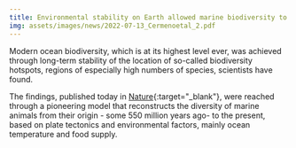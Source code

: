 ```yaml
---
title: Environmental stability on Earth allowed marine biodiversity to flourish
img: assets/images/news/2022-07-13_Cermenoetal_2.pdf
---
```


Modern ocean biodiversity, which is at its highest level ever, was achieved through long-term stability of the location of so-called biodiversity hotspots, regions of especially high numbers of species, scientists have found.

The findings, published today in [Nature](https://www.nature.com/articles/s41586-022-04932-6){:target="_blank"}, were reached through a pioneering model that reconstructs the diversity of marine animals from their origin - some 550 million years ago- to the present, based on plate tectonics and environmental factors, mainly ocean temperature and food supply. 


